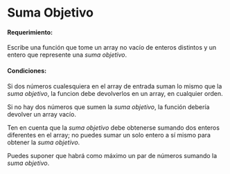 # Suma Objetivo

#### Requerimiento:

Escribe una función que tome un array no vacío de enteros distintos y un entero que represente una *suma objetivo*.

#### Condiciones:
Si dos números cualesquiera en el array de entrada suman lo mismo que la *suma objetivo*, la funcion debe devolverlos en un array, en cualquier orden.

Si no hay dos números que sumen la *suma objetivo*, la función debería devolver un array vacío.

Ten en cuenta que la *suma objetivo* debe obtenerse sumando dos enteros diferentes en el array; no puedes sumar un solo entero a sí mismo para obtener la *suma objetivo*.

Puedes suponer que habrá como máximo un par de números sumando la *suma objetivo*.